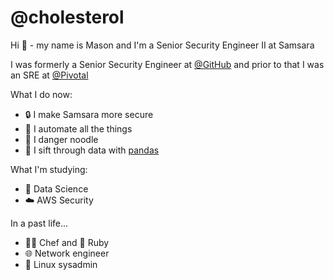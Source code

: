 # @cholesterol

Hi 👋 - my name is Mason and I'm a Senior Security Engineer II at Samsara

I was formerly a Senior Security Engineer at [@GitHub](https://github.com/github) and prior to that I was an SRE at [@Pivotal](https://github.com/pivotal)

What I do now: 
  - :lock: I make Samsara more secure
  - :robot: I automate all the things
  - 🐍 I danger noodle
  - 🐼 I sift through data with [pandas](https://github.com/pandas-dev/pandas)

What I'm studying:
  - :dna: Data Science
  - :cloud: AWS Security
  
In a past life...
 - :cook: Chef and 💎 Ruby
 - 🌐 Network engineer
 - 🐧 Linux sysadmin
